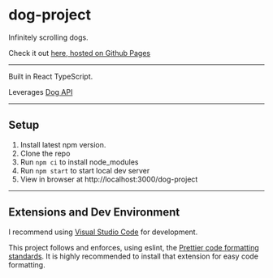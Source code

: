 # dog-project

Infinitely scrolling dogs.

Check it out [here, hosted on Github Pages](https://laynebritton.github.io/dog-project/)

---

Built in React TypeScript.

Leverages [Dog API](https://dog.ceo/dog-api/)

---

## Setup

 1. Install latest npm version.
 2. Clone the repo
 3. Run `npm ci` to install node_modules
 4. Run `npm start` to start local dev server
 5. View in browser at http://localhost:3000/dog-project

---

## Extensions and Dev Environment

I recommend using [Visual Studio Code](https://code.visualstudio.com) for development.

This project follows and enforces, using eslint, the [Prettier code formatting standards](https://marketplace.visualstudio.com/items?itemName=esbenp.prettier-vscode). 
It is highly recommended to install that extension for easy code formatting.
